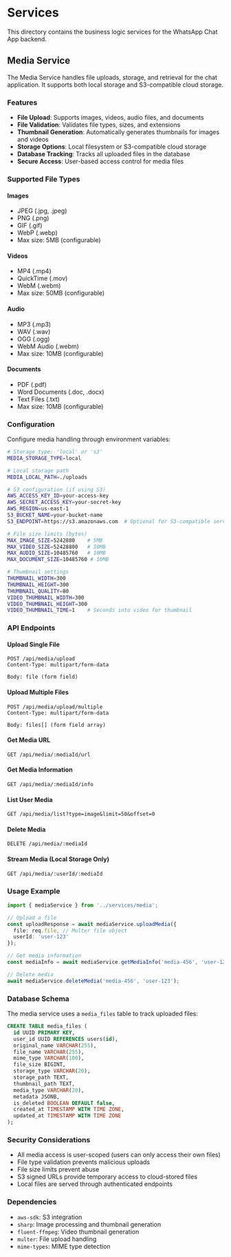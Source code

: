 # Services

This directory contains the business logic services for the WhatsApp Chat App backend.

## Media Service

The Media Service handles file uploads, storage, and retrieval for the chat application. It supports both local storage and S3-compatible cloud storage.

### Features

- **File Upload**: Supports images, videos, audio files, and documents
- **File Validation**: Validates file types, sizes, and extensions
- **Thumbnail Generation**: Automatically generates thumbnails for images and videos
- **Storage Options**: Local filesystem or S3-compatible cloud storage
- **Database Tracking**: Tracks all uploaded files in the database
- **Secure Access**: User-based access control for media files

### Supported File Types

#### Images
- JPEG (.jpg, .jpeg)
- PNG (.png)
- GIF (.gif)
- WebP (.webp)
- Max size: 5MB (configurable)

#### Videos
- MP4 (.mp4)
- QuickTime (.mov)
- WebM (.webm)
- Max size: 50MB (configurable)

#### Audio
- MP3 (.mp3)
- WAV (.wav)
- OGG (.ogg)
- WebM Audio (.webm)
- Max size: 10MB (configurable)

#### Documents
- PDF (.pdf)
- Word Documents (.doc, .docx)
- Text Files (.txt)
- Max size: 10MB (configurable)

### Configuration

Configure media handling through environment variables:

```bash
# Storage type: 'local' or 's3'
MEDIA_STORAGE_TYPE=local

# Local storage path
MEDIA_LOCAL_PATH=./uploads

# S3 configuration (if using S3)
AWS_ACCESS_KEY_ID=your-access-key
AWS_SECRET_ACCESS_KEY=your-secret-key
AWS_REGION=us-east-1
S3_BUCKET_NAME=your-bucket-name
S3_ENDPOINT=https://s3.amazonaws.com  # Optional for S3-compatible services

# File size limits (bytes)
MAX_IMAGE_SIZE=5242880    # 5MB
MAX_VIDEO_SIZE=52428800   # 50MB
MAX_AUDIO_SIZE=10485760   # 10MB
MAX_DOCUMENT_SIZE=10485760 # 10MB

# Thumbnail settings
THUMBNAIL_WIDTH=300
THUMBNAIL_HEIGHT=300
THUMBNAIL_QUALITY=80
VIDEO_THUMBNAIL_WIDTH=300
VIDEO_THUMBNAIL_HEIGHT=300
VIDEO_THUMBNAIL_TIME=1    # Seconds into video for thumbnail
```

### API Endpoints

#### Upload Single File
```
POST /api/media/upload
Content-Type: multipart/form-data

Body: file (form field)
```

#### Upload Multiple Files
```
POST /api/media/upload/multiple
Content-Type: multipart/form-data

Body: files[] (form field array)
```

#### Get Media URL
```
GET /api/media/:mediaId/url
```

#### Get Media Information
```
GET /api/media/:mediaId/info
```

#### List User Media
```
GET /api/media/list?type=image&limit=50&offset=0
```

#### Delete Media
```
DELETE /api/media/:mediaId
```

#### Stream Media (Local Storage Only)
```
GET /api/media/:userId/:mediaId
```

### Usage Example

```typescript
import { mediaService } from '../services/media';

// Upload a file
const uploadResponse = await mediaService.uploadMedia({
  file: req.file, // Multer file object
  userId: 'user-123'
});

// Get media information
const mediaInfo = await mediaService.getMediaInfo('media-456', 'user-123');

// Delete media
await mediaService.deleteMedia('media-456', 'user-123');
```

### Database Schema

The media service uses a `media_files` table to track uploaded files:

```sql
CREATE TABLE media_files (
  id UUID PRIMARY KEY,
  user_id UUID REFERENCES users(id),
  original_name VARCHAR(255),
  file_name VARCHAR(255),
  mime_type VARCHAR(100),
  file_size BIGINT,
  storage_type VARCHAR(20),
  storage_path TEXT,
  thumbnail_path TEXT,
  media_type VARCHAR(20),
  metadata JSONB,
  is_deleted BOOLEAN DEFAULT false,
  created_at TIMESTAMP WITH TIME ZONE,
  updated_at TIMESTAMP WITH TIME ZONE
);
```

### Security Considerations

- All media access is user-scoped (users can only access their own files)
- File type validation prevents malicious uploads
- File size limits prevent abuse
- S3 signed URLs provide temporary access to cloud-stored files
- Local files are served through authenticated endpoints

### Dependencies

- `aws-sdk`: S3 integration
- `sharp`: Image processing and thumbnail generation
- `fluent-ffmpeg`: Video thumbnail generation
- `multer`: File upload handling
- `mime-types`: MIME type detection